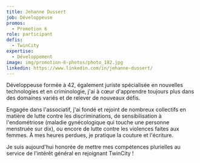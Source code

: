 ```yaml
---
title: Jehanne Dussert
job: Développeuse
promos:
  - Promotion 6
role: participant
defis:
  - TwinCity
expertise:
  - Développement
image: img/promotion-6-photos/photo_182.jpg
linkedin: https://www.linkedin.com/in/jehanne-dussert/
---
```


Développeuse formée à 42, également juriste spécialisée en nouvelles technologies et en criminologie, j'ai à cœur d'apprendre toujours plus dans des domaines variés et de relever de nouveaux défis.

Engagée dans l'associatif, j'ai fondé et rejoint de nombreux collectifs en matière de lutte contre les discriminations, de sensibilisation à l'endométriose (maladie gynécologique qui touche une personne menstruée sur dix), ou encore de lutte contre les violences faites aux femmes. À mes heures perdues, je pratique la couture et l'écriture.

Je suis aujourd'hui honorée de mettre mes compétences plurielles au service de l'intérêt général en rejoignant TwinCity !
